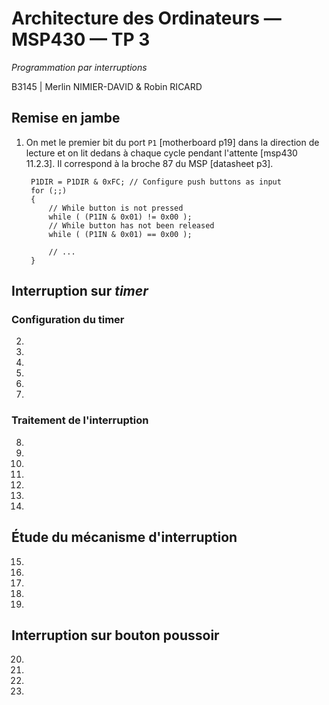 # Architecture des Ordinateurs — MSP430 — TP 3

_Programmation par interruptions_

B3145 | Merlin NIMIER-DAVID & Robin RICARD

## Remise en jambe

1. On met le premier bit du port `P1` [motherboard p19] dans la direction de lecture et on lit dedans à chaque cycle pendant l'attente [msp430 11.2.3]. Il correspond à la broche 87 du MSP [datasheet p3].

		P1DIR = P1DIR & 0xFC; // Configure push buttons as input
		for (;;)
		{
			// While button is not pressed
			while ( (P1IN & 0x01) != 0x00 );
			// While button has not been released
			while ( (P1IN & 0x01) == 0x00 );

			// ...
		}

## Interruption sur *timer*

### Configuration du timer

2.

3.

4.

5.

6.

7.

### Traitement de l'interruption

8.

9.

10.

11.

12.

13.

14.

## Étude du mécanisme d'interruption

15.

16.

17.

18.

19.

## Interruption sur bouton poussoir

20.

21.

22.

23.
